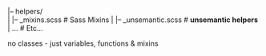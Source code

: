 |– helpers/             
|   |– _mixins.scss      # Sass Mixins 
|   |– _unsemantic.scss  # **unsemantic helpers**
|   ...                  # Etc… 


no classes - just variables, functions & mixins
